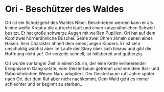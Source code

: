 # Ori - Beschützer des Waldes

Ori ist ein Schutzgeist des Waldes Nibel. 
Beschrieben werden kann er als kleine weiße Kreatur die aufrecht läuft und einen katzenähnlichen Schweif besitzt. 
Er hat große schwarze Augen mit weißen Pupillen. 
Ori hat auf dem Kopf zwei hörnerähnliche Büschel.
Seine zwei Ohren ähneln denen eines Hasen.
Sein Charakter ähnelt dem eines jungen Kinders. Er ist sehr unschuldig wächst aber im Laufe der Story über sich hinaus und gibt die Hoffnung nicht auf.
Ori verzeiht schnell, ist hilfsbereit und gutherzig.

Ori wurde vor langer Zeit in einem Sturm, der eine Kette verheerender Ereignisse in Gang setzte, vom Geisterbaum getrennt und von dem Bär- und Rabenähnlichen Wesen Naru adoptiert.
Der Geisterbaum ruft Jahre später nach Ori, der dem Ruf aber nicht nachkommt. Dem Wald geht es immer schlechter und er beginnt zu sterben...